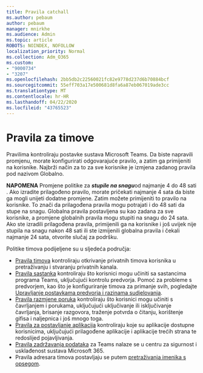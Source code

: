 ```yaml
---
title: Pravila catchall
ms.author: pebaum
author: pebaum
manager: mnirkhe
ms.audience: Admin
ms.topic: article
ROBOTS: NOINDEX, NOFOLLOW
localization_priority: Normal
ms.collection: Adm_O365
ms.custom:
- "9000734"
- "3207"
ms.openlocfilehash: 2bb5db2c22560021fc82e9778d237d6b70884bcf
ms.sourcegitcommit: 55eff703a17e500681d8fa6a87eb067019ade3cc
ms.translationtype: MT
ms.contentlocale: hr-HR
ms.lasthandoff: 04/22/2020
ms.locfileid: "43765523"
---
```

# <a name="teams-policies"></a>Pravila za timove

Pravilima kontroliraju postavke sustava Microsoft Teams. Da biste napravili promjenu, morate konfigurirati odgovarajuće pravilo, a zatim ga primijeniti na korisnike. Najbrži način za to za sve korisnike je izmjena zadanog pravila pod nazivom Globalno. 

**NAPOMENA** Promjene politike za ***stupile na snagu***od najmanje 4 do 48 sati . Ako izradite prilagođeno pravilo, morate pričekati najmanje 4 sata da biste ga mogli unijeti dodatne promjene. Zatim možete primijeniti to pravilo na korisnike. To znači da prilagođena pravila mogu potrajati i do 48 sati da stupe na snagu. Globalna pravila postavljena su kao zadana za sve korisnike, a promjene globalnih pravila mogu stupiti na snagu do 24 sata. Ako ste izradili prilagođena pravila, primijenili ga na korisnike i još uvijek nije stupila na snagu nakon 48 sati ili ste izmijenili globalna pravila i čekali najmanje 24 sata, otvorite slučaj za podršku.

Politike timova podijeljene su u sljedeća područja:

- [Pravila timova](https://docs.microsoft.com/MicrosoftTeams/teams-policies) kontroliraju otkrivanje privatnih timova korisnika u pretraživanju i stvaranju privatnih kanala.  
- [Pravila sastanka](https://docs.microsoft.com/microsoftteams/meeting-policies-in-teams) kontroliraju što korisnici mogu učiniti sa sastancima programa Teams, uključujući kontrolu predvorja. Pomoć za probleme s predvorjem, kao što je konfiguriranje timova za primanje svih, pogledajte [Upravljanje postavkama predvorja i razinama sudjelovanja](https://docs.microsoft.com/alchemyinsights/bypass-lobby).
- [Pravila razmjene poruka](https://docs.microsoft.com/microsoftteams/messaging-policies-in-teams) kontroliraju što korisnici mogu učiniti s čavrljanjem i porukama, uključujući uključivanje ili isključivanje čavrljanja, brisanje razgovora, traženje potvrda o čitanju, korištenje gifisa i naljepnica i još mnogo toga.
- [Pravila za postavljanje aplikacija](https://docs.microsoft.com/MicrosoftTeams/teams-app-setup-policies) kontroliraju koje su aplikacije dostupne korisnicima, uključujući prilagođene aplikacije i aplikacije trećih strana te redoslijed pojavljivanja.  
- [Pravila zadržavanja podataka](https://docs.microsoft.com/microsoftteams/retention-policies) za Teams nalaze se u centru za sigurnost i usklađenost sustava Microsoft 365.
- Pravila adresara timova postavljaju se putem [pretraživanja imenika s opsegom](https://docs.microsoft.com/MicrosoftTeams/teams-scoped-directory-search).